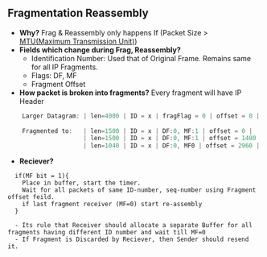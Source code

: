 ## Fragmentation Reassembly
- **Why?** Frag & Reassembly only happens If (Packet Size > [MTU(Maximum Transmission Unit)](MTU_and_MSS))
- **Fields which change during Frag, Reassembly?**
  - Identification Number: Used that of Original Frame. Remains same for all IP Fragments.
  - Flags: DF, MF
  - Fragment Offset
- **How packet is broken into fragments?** Every fragment will have IP Header
```c
    Larger Datagram: | len=4000 | ID = x | fragFlag = 0 | offset = 0 |
    
    Fragmented to:   | len=1500 | ID = x | DF:0, MF:1 | offset = 0 |
                     | len=1500 | ID = x | DF:0, MF:1 | offset = 1480 |
                     | len=1040 | ID = x | DF:0, MF0 | offset = 2960 |
```
- **Reciever?**
```
  if(MF bit = 1){
    Place in buffer, start the timer.
    Wait for all packets of same ID-number, seq-number using Fragment offset feild.
    if last fragment receiver (MF=0) start re-assembly
  }
  
  - Its rule that Receiver should allocate a separate Buffer for all fragments having different ID number and wait till MF=0
  - If Fragment is Discarded by Reciever, then Sender should resend it.
```
